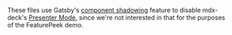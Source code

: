 These files use Gatsby's [component shadowing](https://www.gatsbyjs.org/blog/2019-04-29-component-shadowing/) feature to disable mdx-deck's [Presenter Mode](https://github.com/jxnblk/mdx-deck/blob/master/docs/presenting.md), since we're not interested in that for the purposes of the FeaturePeek demo. 